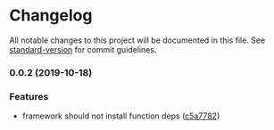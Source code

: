 # Changelog

All notable changes to this project will be documented in this file. See [standard-version](https://github.com/conventional-changelog/standard-version) for commit guidelines.

### 0.0.2 (2019-10-18)


### Features

* framework should not install function deps ([c5a7782](https://github.com/openshift-cloud-functions/faas-js-runtime/commit/c5a77827431f01334445c0163e1ddf0d6f2b4202))
